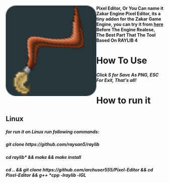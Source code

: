 <img align="left" src="hello-world-icon.png" width="288px"/> **Pixel Editor, Or You Can name it Zakar Engine Pixel Editor, its a tiny addon for the Zakar Game Engine, you can try it from <a href="">here</a> Before The Engine Realese, The Best Part That The Tool Based On RAYLIB 4**
<h1>How To Use</h1>
<h5>Click S for Save As PNG, ESC For Exit, That's all!</h5>
<h1>How to run it</h1>
<h2>Linux</h2>
<h5>for run it on Linux run following commands:</h5>
<h5>git clone https://github.com/raysan5/raylib</h5>
<h5>cd raylib* && make && make install</h5>
<h5>cd .. && git clone https://github.com/archuser555/Pixel-Editor && cd Pixel-Editor && g++ *cpp -lraylib -lGL
